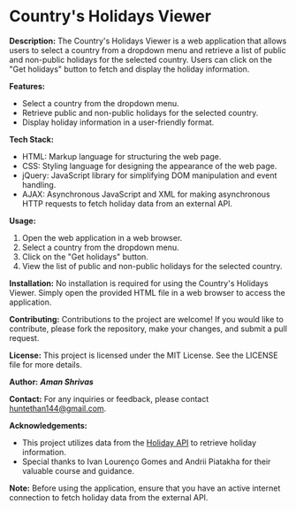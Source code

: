 # Country's Holidays Viewer

**Description:**
The Country's Holidays Viewer is a web application that allows users to select a country from a dropdown menu and retrieve a list of public and non-public holidays for the selected country. Users can click on the "Get holidays" button to fetch and display the holiday information.

**Features:**
- Select a country from the dropdown menu.
- Retrieve public and non-public holidays for the selected country.
- Display holiday information in a user-friendly format.

**Tech Stack:**
- HTML: Markup language for structuring the web page.
- CSS: Styling language for designing the appearance of the web page.
- jQuery: JavaScript library for simplifying DOM manipulation and event handling.
- AJAX: Asynchronous JavaScript and XML for making asynchronous HTTP requests to fetch holiday data from an external API.

**Usage:**
1. Open the web application in a web browser.
2. Select a country from the dropdown menu.
3. Click on the "Get holidays" button.
4. View the list of public and non-public holidays for the selected country.

**Installation:**
No installation is required for using the Country's Holidays Viewer. Simply open the provided HTML file in a web browser to access the application.

**Contributing:**
Contributions to the project are welcome! If you would like to contribute, please fork the repository, make your changes, and submit a pull request.

**License:**
This project is licensed under the MIT License. See the LICENSE file for more details.

**Author:**
***Aman Shrivas***

**Contact:**
For any inquiries or feedback, please contact huntethan144@gmail.com.

**Acknowledgements:**
- This project utilizes data from the [Holiday API](https://holidayapi.com/) to retrieve holiday information.
- Special thanks to  Ivan Lourenço Gomes and Andrii Piatakha for their valuable course and guidance.

**Note:**
Before using the application, ensure that you have an active internet connection to fetch holiday data from the external API.
